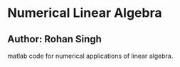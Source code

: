 # Numerical Linear Algebra
## Author: Rohan Singh
matlab code for numerical applications of linear algebra.
